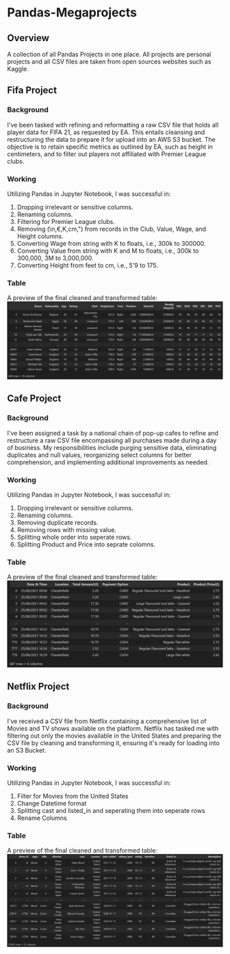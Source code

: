# Pandas-Megaprojects

## Overview

A collection of all Pandas Projects in one place. All projects are personal projects and all CSV files are taken from open sources websites such as Kaggle.  

## Fifa Project 

### Background
I've been tasked with refining and reformatting a raw CSV file that holds all player data for FIFA 21, as requested by EA. This entails cleansing and restructuring the data to prepare it for upload into an AWS S3 bucket. The objective is to retain specific metrics as outlined by EA, such as height in centimeters, and to filter out players not affiliated with Premier League clubs.

### Working
Utilizing Pandas in Jupyter Notebook, I was successful in:
1. Dropping irrelevant or sensitive columns.
2. Renaming columns.
3. Filtering for Premier League clubs.
4. Removing (\n,€,K,cm,") from records in the Club, Value, Wage, and Height columns.
5. Converting Wage from string with K to floats, i.e., 300k to 300000.
6. Converting Value from string with K and M to floats, i.e., 300k to 300,000, 3M to 3,000,000.
7. Converting Height from feet to cm, i.e., 5'9 to 175.

### Table
A preview of the final cleaned and transformed table:
![alt text](<1.Fifa_Project/Pandas Table.png>)

## Cafe Project 

### Background

I've been assigned a task by a national chain of pop-up cafes to refine and restructure a raw CSV file encompassing all purchases made during a day of business. My responsibilities include purging sensitive data, eliminating duplicates and null values, reorganizing select columns for better comprehension, and implementing additional improvements as needed.

### Working 

Utilizing Pandas in Jupyter Notebook, I was successful in:
1. Dropping irrelevant or sensitive columns.
2. Renaming columns.
3. Removing duplicate records.
4. Removing rows with missing value.
5. Splitting whole order into seperate rows.
6. Splitting Product and Price into seprate colomns.

### Table
A preview of the final cleaned and transformed table:
![alt text](2.Cafe_Project/CafeTable.png)

## Netflix Project

### Background
I've received a CSV file from Netflix containing a comprehensive list of Movies and TV shows available on the platform. Netflix has tasked me with filtering out only the movies available in the United States and preparing the CSV file by cleaning and transforming it, ensuring it's ready for loading into an S3 Bucket.

### Working 
Utilizing Pandas in Jupyter Notebook, I was successful in:
1. Filter for Movies from the United States 
2. Change Datetime format 
3. Splitting cast and listed_in and seperating them into seperate rows 
4. Rename Columns 

### Table
A preview of the final cleaned and transformed table:
![alt text](<3.Netflix_Project/Netflix Table.png>)